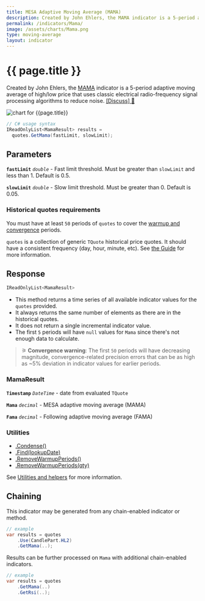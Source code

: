 ```yaml
---
title: MESA Adaptive Moving Average (MAMA)
description: Created by John Ehlers, the MAMA indicator is a 5-period adaptive moving average of high/low price that uses classic electrical radio-frequency signal processing algorithms to reduce noise.
permalink: /indicators/Mama/
image: /assets/charts/Mama.png
type: moving-average
layout: indicator
---
```


# {{ page.title }}

Created by John Ehlers, the [MAMA](https://mesasoftware.com/papers/MAMA.pdf) indicator is a 5-period adaptive moving average of high/low price that uses classic electrical radio-frequency signal processing algorithms to reduce noise.
[[Discuss] &#128172;]({{site.github.repository_url}}/discussions/211 "Community discussion about this indicator")

![chart for {{page.title}}]({{site.baseurl}}{{page.image}})

```csharp
// C# usage syntax
IReadOnlyList<MamaResult> results =
  quotes.GetMama(fastLimit, slowLimit);
```

## Parameters

**`fastLimit`** _`double`_ - Fast limit threshold.  Must be greater than `slowLimit` and less than 1.  Default is 0.5.

**`slowLimit`** _`double`_ - Slow limit threshold.  Must be greater than 0.  Default is 0.05.

### Historical quotes requirements

You must have at least `50` periods of `quotes` to cover the [warmup and convergence]({{site.github.repository_url}}/discussions/688) periods.

`quotes` is a collection of generic `TQuote` historical price quotes.  It should have a consistent frequency (day, hour, minute, etc).  See [the Guide]({{site.baseurl}}/guide/#historical-quotes) for more information.

## Response

```csharp
IReadOnlyList<MamaResult>
```

- This method returns a time series of all available indicator values for the `quotes` provided.
- It always returns the same number of elements as there are in the historical quotes.
- It does not return a single incremental indicator value.
- The first `5` periods will have `null` values for `Mama` since there's not enough data to calculate.

>&#9886; **Convergence warning**: The first `50` periods will have decreasing magnitude, convergence-related precision errors that can be as high as ~5% deviation in indicator values for earlier periods.

### MamaResult

**`Timestamp`** _`DateTime`_ - date from evaluated `TQuote`

**`Mama`** _`decimal`_ - MESA adaptive moving average (MAMA)

**`Fama`** _`decimal`_ - Following adaptive moving average (FAMA)

### Utilities

- [.Condense()]({{site.baseurl}}/utilities#condense)
- [.Find(lookupDate)]({{site.baseurl}}/utilities#find-indicator-result-by-date)
- [.RemoveWarmupPeriods()]({{site.baseurl}}/utilities#remove-warmup-periods)
- [.RemoveWarmupPeriods(qty)]({{site.baseurl}}/utilities#remove-warmup-periods)

See [Utilities and helpers]({{site.baseurl}}/utilities#utilities-for-indicator-results) for more information.

## Chaining

This indicator may be generated from any chain-enabled indicator or method.

```csharp
// example
var results = quotes
    .Use(CandlePart.HL2)
    .GetMama(..);
```

Results can be further processed on `Mama` with additional chain-enabled indicators.

```csharp
// example
var results = quotes
    .GetMama(..)
    .GetRsi(..);
```
